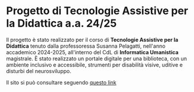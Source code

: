 # Progetto di Tecnologie Assistive per la Didattica a.a. 24/25

Il progetto è stato realizzato per il corso di **Tecnologie Assistive per la Didattica** tenuto dalla professoressa Susanna Pelagatti, nell'anno accademico 2024-2025, all'interno del CdL di **Informatica Umanistica** magistrale.
È stato realizzato un portale digitale per una biblioteca, con un ambiente inclusivo e accessibile, strumenti per disabilità visive, uditive e disturbi del neurosviluppo.

Il sito si può consultare seguendo [questo link](https://marco00petrucci.github.io/Tecnologie-assistive-per-la-didattica/)
